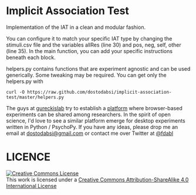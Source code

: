 # Implicit Association Test
Implementation of the IAT in a clean and modular fashion.

You can configure it to match your specific IAT type by changing the
stimuli.csv file and the variables allRes (line 30) and pos, neg, self, other (line 35). 
In the main function, you can add your specific instructions beneath each block.

helpers.py contains functions that are experiment agnostic and can be
used generically. Some tweaking may be required. You can get only the helpers.py
with 

```
curl -O https://raw.github.com/dostodabsi/implicit-association-test/master/helpers.py
```

The guys at <a href="http://gureckislab.org/">gureckislab</a> try to establish a <a href="http://psiturk.org">platform</a>
where browser-based experiments can be shared among researchers. In the spirit of
open science, I'd love to see a similar platform emerge for desktop experiments written
in Python / PsychoPy. If you have any ideas, please drop me an email at <a href="mailto: dostodabsi@gmail.com">dostodabsi@gmail.com</a>
or contact me over Twitter at <a href="http://twitter.com/fdabl" target="_blank">@fdabl</a>

# LICENCE
<a rel="license" href="http://creativecommons.org/licenses/by-sa/4.0/"><img alt="Creative Commons License" style="border-width:0" src="http://i.creativecommons.org/l/by-sa/4.0/88x31.png" /></a><br />This work is licensed under a <a rel="license" href="http://creativecommons.org/licenses/by-sa/4.0/">Creative Commons Attribution-ShareAlike 4.0 International License</a>
